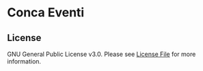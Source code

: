 # Conca Eventi

## License

GNU General Public License v3.0. Please see [License File](LICENSE.md) for more information.
